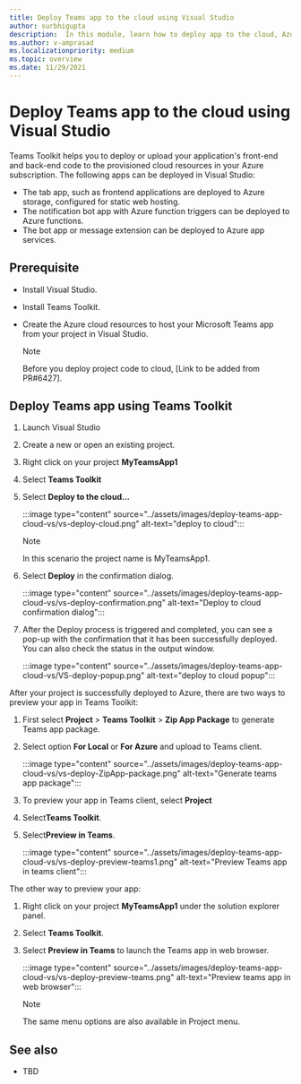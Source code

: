 ```yaml
---
title: Deploy Teams app to the cloud using Visual Studio
author: surbhigupta
description:  In this module, learn how to deploy app to the cloud, Azure, or SharePoint and deploy Teams apps using Teams Toolkit in Visual Studio
ms.author: v-amprasad
ms.localizationpriority: medium
ms.topic: overview
ms.date: 11/29/2021
---
```


# Deploy Teams app to the cloud using Visual Studio

Teams Toolkit helps you to deploy or upload your application's front-end and back-end code to the provisioned cloud resources in your Azure subscription. The following apps can be deployed in Visual Studio:

* The tab app, such as frontend applications are deployed to Azure storage, configured for static web hosting.
* The notification bot app with Azure function triggers can be deployed to Azure functions.
* The bot app or message extension can be deployed to Azure app services.

## Prerequisite

* Install Visual Studio.
* Install Teams Toolkit.
* Create the Azure cloud resources to host your Microsoft Teams app from your project in Visual Studio.

  > [!NOTE]
  > Before you deploy project code to cloud, [Link to be added from PR#6427].

## Deploy Teams app using Teams Toolkit

1. Launch Visual Studio
1. Create a new or open an existing project.
1. Right click on your project **MyTeamsApp1**
1. Select **Teams Toolkit**
1. Select **Deploy to the cloud…**

   :::image type="content" source="../assets/images/deploy-teams-app-cloud-vs/vs-deploy-cloud.png" alt-text="deploy to cloud":::

   > [!NOTE]
   > In this scenario the project name is MyTeamsApp1.

6. Select **Deploy** in the confirmation dialog.

   :::image type="content" source="../assets/images/deploy-teams-app-cloud-vs/vs-deploy-confirmation.png" alt-text="Deploy to cloud confirmation dialog":::

7. After the Deploy process is triggered and completed, you can see a pop-up with the confirmation that it has been successfully deployed. You can also check the status in the output window.

   :::image type="content" source="../assets/images/deploy-teams-app-cloud-vs/VS-deploy-popup.png" alt-text="deploy to cloud popup":::

After your project is successfully deployed to Azure, there are two ways to preview your app in Teams Toolkit:

1. First select **Project** > **Teams Toolkit** > **Zip App Package** to generate Teams app package.
1. Select option **For Local** or **For Azure** and upload to Teams client.

   :::image type="content" source="../assets/images/deploy-teams-app-cloud-vs/vs-deploy-ZipApp-package.png" alt-text="Generate teams app package":::

1. To preview your app in Teams client, select **Project**
1. Select**Teams Toolkit**.
1. Select**Preview in Teams**.

   :::image type="content" source="../assets/images/deploy-teams-app-cloud-vs/vs-deploy-preview-teams1.png" alt-text="Preview Teams app in teams client":::

The other way to preview your app:

1. Right click on your project **MyTeamsApp1** under the solution explorer panel.
1. Select **Teams Toolkit**.
1. Select **Preview in Teams** to launch the Teams app in web browser.

   :::image type="content" source="../assets/images/deploy-teams-app-cloud-vs/vs-deploy-preview-teams.png" alt-text="Preview teams app in web browser":::

   > [!NOTE]
   >The same menu options are also available in Project menu.

## See also

* TBD
